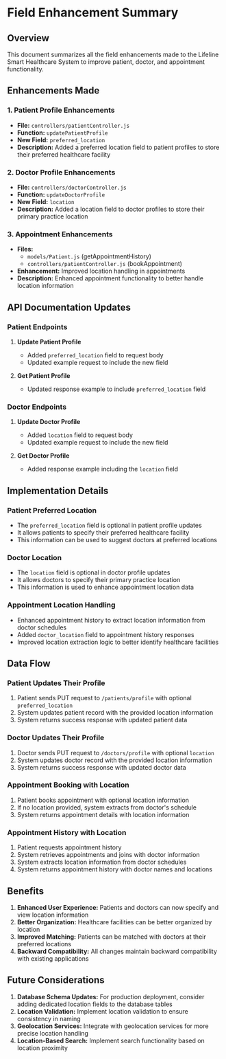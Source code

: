 # Field Enhancement Summary

## Overview
This document summarizes all the field enhancements made to the Lifeline Smart Healthcare System to improve patient, doctor, and appointment functionality.

## Enhancements Made

### 1. Patient Profile Enhancements
- **File:** `controllers/patientController.js`
- **Function:** `updatePatientProfile`
- **New Field:** `preferred_location`
- **Description:** Added a preferred location field to patient profiles to store their preferred healthcare facility

### 2. Doctor Profile Enhancements
- **File:** `controllers/doctorController.js`
- **Function:** `updateDoctorProfile`
- **New Field:** `location`
- **Description:** Added a location field to doctor profiles to store their primary practice location

### 3. Appointment Enhancements
- **Files:** 
  - `models/Patient.js` (getAppointmentHistory)
  - `controllers/patientController.js` (bookAppointment)
- **Enhancement:** Improved location handling in appointments
- **Description:** Enhanced appointment functionality to better handle location information

## API Documentation Updates

### Patient Endpoints
1. **Update Patient Profile**
   - Added `preferred_location` field to request body
   - Updated example request to include the new field

2. **Get Patient Profile**
   - Updated response example to include `preferred_location` field

### Doctor Endpoints
1. **Update Doctor Profile**
   - Added `location` field to request body
   - Updated example request to include the new field

2. **Get Doctor Profile**
   - Added response example including the `location` field

## Implementation Details

### Patient Preferred Location
- The `preferred_location` field is optional in patient profile updates
- It allows patients to specify their preferred healthcare facility
- This information can be used to suggest doctors at preferred locations

### Doctor Location
- The `location` field is optional in doctor profile updates
- It allows doctors to specify their primary practice location
- This information is used to enhance appointment location data

### Appointment Location Handling
- Enhanced appointment history to extract location information from doctor schedules
- Added `doctor_location` field to appointment history responses
- Improved location extraction logic to better identify healthcare facilities

## Data Flow

### Patient Updates Their Profile
1. Patient sends PUT request to `/patients/profile` with optional `preferred_location`
2. System updates patient record with the provided location information
3. System returns success response with updated patient data

### Doctor Updates Their Profile
1. Doctor sends PUT request to `/doctors/profile` with optional `location`
2. System updates doctor record with the provided location information
3. System returns success response with updated doctor data

### Appointment Booking with Location
1. Patient books appointment with optional location information
2. If no location provided, system extracts from doctor's schedule
3. System returns appointment details with location information

### Appointment History with Location
1. Patient requests appointment history
2. System retrieves appointments and joins with doctor information
3. System extracts location information from doctor schedules
4. System returns appointment history with doctor names and locations

## Benefits

1. **Enhanced User Experience:** Patients and doctors can now specify and view location information
2. **Better Organization:** Healthcare facilities can be better organized by location
3. **Improved Matching:** Patients can be matched with doctors at their preferred locations
4. **Backward Compatibility:** All changes maintain backward compatibility with existing applications

## Future Considerations

1. **Database Schema Updates:** For production deployment, consider adding dedicated location fields to the database tables
2. **Location Validation:** Implement location validation to ensure consistency in naming
3. **Geolocation Services:** Integrate with geolocation services for more precise location handling
4. **Location-Based Search:** Implement search functionality based on location proximity
